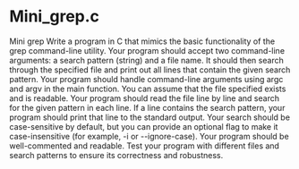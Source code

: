 # Mini_grep.c
Mini grep
Write a program in C that mimics the basic functionality of the grep command-line utility. Your program should accept two command-line arguments: a search pattern (string) and a file name. It should then search through the specified file and print out all lines that contain the given search pattern. 
Your program should handle command-line arguments using argc and argv in the main function. 
You can assume that the file specified exists and is readable.
Your program should read the file line by line and search for the given pattern in each line. If a line contains the search pattern, your program should print that line to the standard output.
Your search should be case-sensitive by default, but you can provide an optional flag to make it case-insensitive (for example, -i or --ignore-case).
Your program should be well-commented and readable. Test your program with different files and search patterns to ensure its correctness and robustness.
